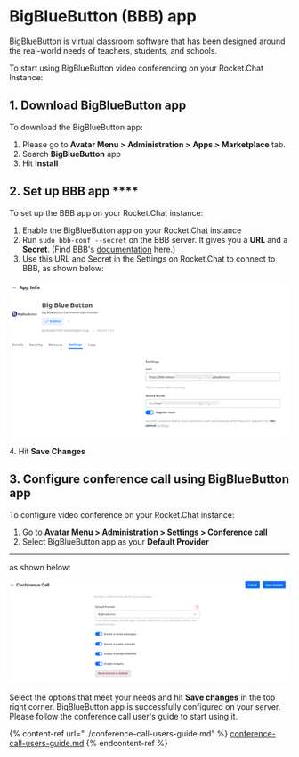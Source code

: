 # BigBlueButton (BBB) app

BigBlueButton is virtual classroom software that has been designed around the real-world needs of teachers, students, and schools.

To start using BigBlueButton video conferencing on your Rocket.Chat Instance:

## 1. Download BigBlueButton app

To download the BigBlueButton app:

1. Please go to **Avatar Menu > Administration > Apps > Marketplace** tab.
2. Search **BigBlueButton** app
3. Hit **Install**

## 2. Set up BBB app ****&#x20;

To set up the BBB app on your Rocket.Chat instance:

1. Enable the BigBlueButton app on your Rocket.Chat instance
2. Run `sudo bbb-conf --secret` on the BBB server. It gives you a **URL** and a **Secret**. (Find BBB's [documentation](https://docs.bigbluebutton.org/admin/bbb-conf.html) here.)
3. Use this URL and Secret in the Settings on Rocket.Chat to connect to BBB, as shown below:

![BBB app settings](../../../.gitbook/assets/BBBappSettings.png)

4\. Hit **Save Changes**

## 3. Configure conference call using BigBlueButton **app**&#x20;

To configure video conference on your Rocket.Chat instance:

1. Go to **Avatar Menu > Administration > Settings >  Conference call**
2. Select BigBlueButton app as your **Default Provider**

****

as shown below:

![Video conference admin settings](../../../.gitbook/assets/VideoConferenceAdminSettingsBBB.png)

Select the options that meet your needs and hit **Save changes** in the top right corner. BigBlueButton app is successfully configured on your server. Please follow the conference call user's guide to start using it.

{% content-ref url="../conference-call-users-guide.md" %}
[conference-call-users-guide.md](../conference-call-users-guide.md)
{% endcontent-ref %}
